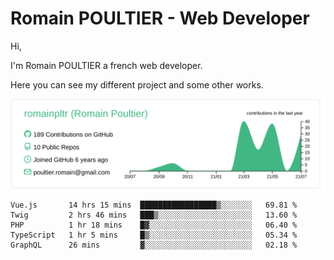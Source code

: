 # Romain POULTIER - Web Developer

Hi,

I'm Romain POULTIER a french web developer.

Here you can see my different project and some other works.



[![](https://raw.githubusercontent.com/romainpltr/romainpltr/master/profile-summary-card-output/vue/0-profile-details.svg)](https://github.com/vn7n24fzkq/github-profile-summary-cards)

<!--START_SECTION:waka-->
```text
Vue.js       14 hrs 15 mins  █████████████████▒░░░░░░░   69.81 % 
Twig         2 hrs 46 mins   ███▒░░░░░░░░░░░░░░░░░░░░░   13.60 % 
PHP          1 hr 18 mins    █▓░░░░░░░░░░░░░░░░░░░░░░░   06.40 % 
TypeScript   1 hr 5 mins     █▒░░░░░░░░░░░░░░░░░░░░░░░   05.34 % 
GraphQL      26 mins         ▓░░░░░░░░░░░░░░░░░░░░░░░░   02.18 % 
```
<!--END_SECTION:waka-->
